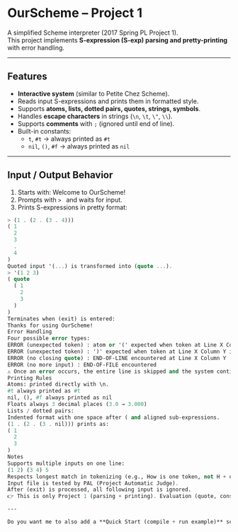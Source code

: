# OurScheme – Project 1

A simplified Scheme interpreter (2017 Spring PL Project 1).  
This project implements **S-expression (S-exp) parsing and pretty-printing** with error handling.

---

## Features
- **Interactive system** (similar to Petite Chez Scheme).
- Reads input S-expressions and prints them in formatted style.
- Supports **atoms, lists, dotted pairs, quotes, strings, symbols**.
- Handles **escape characters** in strings (`\n`, `\t`, `\"`, `\\`).
- Supports **comments** with `;` (ignored until end of line).
- Built-in constants:
  - `t`, `#t` → always printed as `#t`
  - `nil`, `()`, `#f` → always printed as `nil`

---

## Input / Output Behavior
1. Starts with:
Welcome to OurScheme!
2. Prompts with `> ` and waits for input.
3. Prints S-expressions in pretty format:
```scheme
> (1 . (2 . (3 . 4)))
( 1
  2
  3
  .
  4
)
Quoted input '(...) is transformed into (quote ...).
> '(1 2 3)
( quote
  ( 1
    2
    3
  )
)
Terminates when (exit) is entered:
Thanks for using OurScheme!
Error Handling
Four possible error types:
ERROR (unexpected token) : atom or '(' expected when token at Line X Column Y is >>...<<
ERROR (unexpected token) : ')' expected when token at Line X Column Y is >>...<<
ERROR (no closing quote) : END-OF-LINE encountered at Line X Column Y
ERROR (no more input) : END-OF-FILE encountered
⚠ Once an error occurs, the entire line is skipped and the system continues from the next line.
Printing Rules
Atoms: printed directly with \n.
#t always printed as #t
nil, (), #f always printed as nil
Floats always 3 decimal places (3.0 → 3.000)
Lists / dotted pairs:
Indented format with one space after ( and aligned sub-expressions.
(1 . (2 . (3 . nil))) prints as:
( 1
  2
  3
)
Notes
Supports multiple inputs on one line:
(1 2) (3 4) 5
Respects longest match in tokenizing (e.g., How is one token, not H + ow).
Input file is tested by PAL (Project Automatic Judge).
After (exit) is processed, all following input is ignored.
👉 This is only Project 1 (parsing + printing). Evaluation (quote, cons, etc.) comes in later projects.

---

Do you want me to also add a **Quick Start (compile + run example)** section, so it’s more like a professional GitHub repo README?
